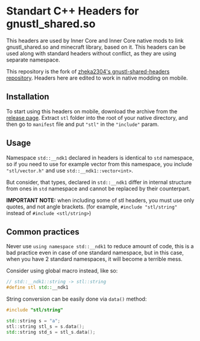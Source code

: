 # Standart C++ Headers for gnustl_shared.so

This headers are used by Inner Core and Inner Core native mods to link gnustl_shared.so and minecraft library, based on it. This headers can be used along with standard headers without conflict, as they are using separate namespace.

This repository is the fork of [zheka2304's gnustl-shared-headers repository](https://github.com/zheka2304/gnustl-shared-headers). Headers here are edited to work in native modding on mobile.

## Installation
To start using this headers on mobile, download the archive from the [release page](https://github.com/DMHYT/mobile-gnustl-headers/releases/tag/000). Extract `stl` folder into the root of your native directory, and then go to `manifest` file and put `"stl"` in the `"include"` param.

<!-- **IMPORTANT NOTE:** you should link `gnustl_shared` to your native library for this to function normally! -->

## Usage
Namespace `std::__ndk1` declared in headers is identical to `std` namespace, so if you need to use for example vector from this namespace, you include `"stl/vector.h"` and use `std::__ndk1::vector<int>`. 

But consider, that types, declared in `std::__ndk1` differ in internal structure from ones in `std` namespace and cannot be replaced by their counterpart.

**IMPORTANT NOTE:** when including some of stl headers, you must use only quotes, and not angle brackets. (for example, `#include "stl/string"` instead of `#include <stl/string>`)

## Common practices

Never use `using namespace std::__ndk1` to reduce amount of code, this is a bad practice even in case of one standard namespace, but in this case, when you have 2 standard namespaces, it will become a terrible mess.

Consider using global macro instead, like so:
```cpp
// std::__ndk1::string -> stl::string
#define stl std::__ndk1
```

String conversion can be easily done via `data()` method:
```cpp
#include "stl/string"

std::string s = "a";
stl::string stl_s = s.data();
std::string std_s = stl_s.data();
```

